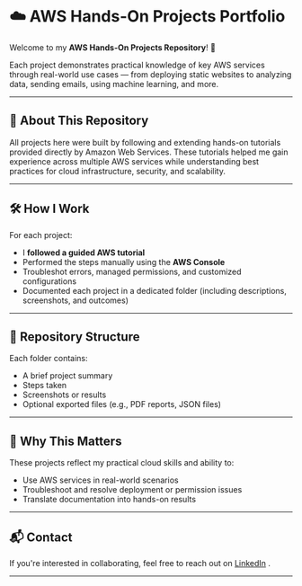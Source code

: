 # ☁️ AWS Hands-On Projects Portfolio

Welcome to my **AWS Hands-On Projects Repository**! 👋


Each project demonstrates practical knowledge of key AWS services through real-world use cases — from deploying static websites to analyzing data, sending emails, using machine learning, and more.

---

## 📌 About This Repository

All projects here were built by following and extending hands-on tutorials provided directly by Amazon Web Services. These tutorials helped me gain experience across multiple AWS services while understanding best practices for cloud infrastructure, security, and scalability.

---

## 🛠️ How I Work

For each project:

* I **followed a guided AWS tutorial**
* Performed the steps manually using the **AWS Console**
* Troubleshot errors, managed permissions, and customized configurations
* Documented each project in a dedicated folder (including descriptions, screenshots, and outcomes)

---


## 📂 Repository Structure


Each folder contains:

* A brief project summary
* Steps taken
* Screenshots or results
* Optional exported files (e.g., PDF reports, JSON files)

---

## 💼 Why This Matters

These projects reflect my practical cloud skills and ability to:

* Use AWS services in real-world scenarios
* Troubleshoot and resolve deployment or permission issues
* Translate documentation into hands-on results

---

## 📬 Contact

If you're interested in collaborating, feel free to reach out on [LinkedIn](www.linkedin.com/mazinabdullahi) .

---
